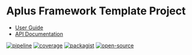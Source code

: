 # Aplus Framework Template Project

- [User Guide](https://docs.aplus-framework.com/guides/projects/template/index.html)
- [API Documentation](https://docs.aplus-framework.com/packages/template.html)

[![pipeline](https://gitlab.com/aplus-framework/projects/template/badges/master/pipeline.svg)](https://gitlab.com/aplus-framework/projects/template/-/pipelines?scope=branches)
[![coverage](https://gitlab.com/aplus-framework/projects/template/badges/master/coverage.svg?job=test:php)](https://aplus-framework.gitlab.io/projects/template/coverage/)
[![packagist](https://img.shields.io/packagist/v/aplus/template)](https://packagist.org/packages/aplus/template)
[![open-source](https://img.shields.io/badge/open--source-sponsor-magenta)](https://aplus-framework.com/sponsor)
